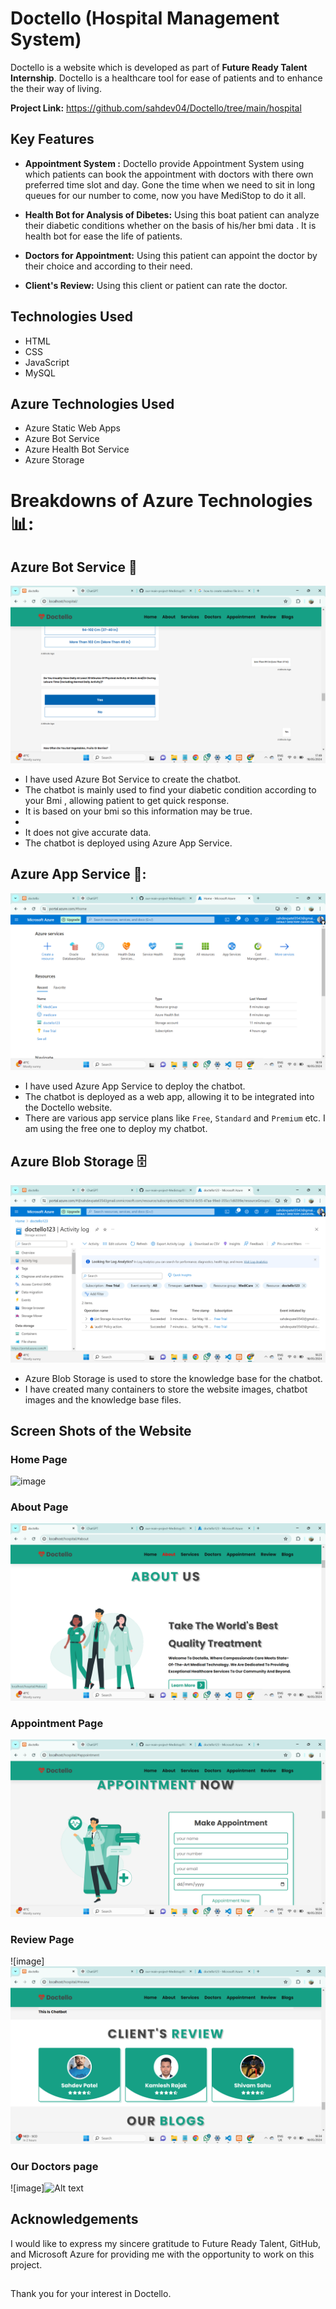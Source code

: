 # Doctello (Hospital Management System)

Doctello is a website which is developed as part of **Future Ready Talent Internship**.
Doctello is a healthcare tool for ease of patients and to enhance the their way of living.

**Project Link:** https://github.com/sahdev04/Doctello/tree/main/hospital

## Key Features

- **Appointment System :** Doctello provide Appointment System using which patients can book the appointment with doctors with there own preferred time slot and day. Gone the time when we need to sit in long queues for our number to come, now you have MediStop to do it all.

- **Health Bot for Analysis of Dibetes:** Using this boat patient can analyze their diabetic conditions whether on the basis of his/her bmi data . It is health bot for ease the life of patients.
  
- **Doctors for Appointment:** Using this patient can appoint the doctor by their choice and according to their need.

-  **Client's Review:** Using this client or patient can rate the doctor. 
## Technologies Used

- HTML
- CSS
- JavaScript
- MySQL

## Azure Technologies Used

- Azure Static Web Apps
- Azure Bot Service
- Azure Health Bot Service
- Azure Storage

# Breakdowns of Azure Technologies 📊:

## Azure Bot Service 🤖

![Azure Health Bot Service](./readme_images/azure-health-bot.png)

- I have used Azure Bot Service to create the chatbot.
- The chatbot is mainly used to find your diabetic condition according to your Bmi , allowing patient to get quick response.
- It is based on your bmi so this information may be true.
-
- It does not give accurate data.
- The chatbot is deployed using Azure App Service.

## Azure App Service 📱:

![Azure App Service](./readme_images/azure-sevices.png)

- I have used Azure App Service to deploy the chatbot.
- The chatbot is deployed as a web app, allowing it to be integrated into the Doctello website.
- There are various app service plans like `Free`, `Standard` and `Premium` etc. I am using the free one to deploy my chatbot.

## Azure Blob Storage 🗄️

![Azure Blob Storage](./readme_images/azure-blob-storage.png)

- Azure Blob Storage is used to store the knowledge base for the chatbot.
- I have created many containers to store the website images, chatbot images and the knowledge base files.

## Screen Shots of the Website

### Home Page

![image](./readme_images/HomePage.png)

### About Page

![image](./readme_images/about-page.png)

### Appointment Page

![image](./readme_images/appointment.png)

### Review Page

![image]![Alt text](./readme_images/review.png)

### Our Doctors page

![image]![Alt text](./readme_images/)

## Acknowledgements

I would like to express my sincere gratitude to Future Ready Talent, GitHub, and Microsoft Azure for providing me with the opportunity to work on this project.

##

Thank you for your interest in Doctello.
